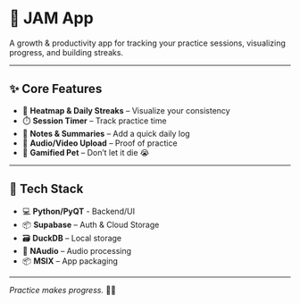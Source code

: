 # 🎵 JAM App

A growth & productivity app for tracking your practice sessions, visualizing progress, and building streaks.

---

## ✨ Core Features
- 📆 **Heatmap & Daily Streaks** – Visualize your consistency
- ⏱️ **Session Timer** – Track practice time
- 📝 **Notes & Summaries** – Add a quick daily log
- 🎥 **Audio/Video Upload** – Proof of practice
- 🐾 **Gamified Pet** – Don’t let it die 😭

---

## 🔧 Tech Stack
- 💻 **Python/PyQT** - Backend/UI 
- 📦 **Supabase** – Auth & Cloud Storage
- 🗃️ **DuckDB** – Local storage
- 🎵 **NAudio** – Audio processing
- 📦 **MSIX** – App packaging

---

*Practice makes progress.* 💪🎶
